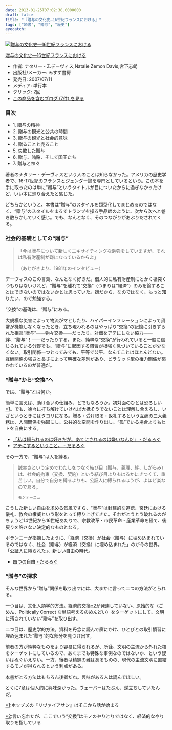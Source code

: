 ```yaml
---
date: 2013-01-25T07:02:38.0000000
draft: false
title: "『贈与の文化史―16世紀フランスにおける』"
tags: ["読書", "贈与", "歴史"]
eyecatch: 
---
```

<p><div class="hatena-asin-detail"><a href="http://www.amazon.co.jp/exec/obidos/ASIN/4622073072/bestylesnet-22/"><img src="https://images-fe.ssl-images-amazon.com/images/I/41K8qFDkROL._SL160_.jpg" class="hatena-asin-detail-image" alt="贈与の文化史―16世紀フランスにおける" title="贈与の文化史―16世紀フランスにおける"></a><div class="hatena-asin-detail-info"><p class="hatena-asin-detail-title"><a href="http://www.amazon.co.jp/exec/obidos/ASIN/4622073072/bestylesnet-22/">贈与の文化史―16世紀フランスにおける</a></p><ul><li><span class="hatena-asin-detail-label">作者:</span> ナタリー・Z.デーヴィス,Natalie Zemon Davis,宮下志朗</li><li><span class="hatena-asin-detail-label">出版社/メーカー:</span> みすず書房</li><li><span class="hatena-asin-detail-label">発売日:</span> 2007/07/11</li><li><span class="hatena-asin-detail-label">メディア:</span> 単行本</li><li> <span class="hatena-asin-detail-label">クリック</span>: 2回</li><li><a href="http://d.hatena.ne.jp/asin/4622073072/bestylesnet-22" target="_blank">この商品を含むブログ (7件) を見る</a></li></ul></div><div class="hatena-asin-detail-foot"></div></div></p>

<div class="section">
<h3>目次</h3>

<ul>
<li>1. 贈与の精神</li>
<li>2. 贈与の観光と公共の時間</li>
<li>3. 贈与の観光と社会的意味</li>
<li>4. 贈ることと売ること</li>
<li>5. 失敗した贈与</li>
<li>6. 贈与、賄賂、そして国王たち</li>
<li>7. 贈与と神々</li>
</ul><p>著者のナタリー・デーヴィスという人のことは知らなかった。アメリカの歴史学者で、16-17世紀のフランスとジェンダー論を専門としているという。この本を手に取ったのは単に“贈与”というタイトルが目についたからに過ぎなかったけど、いい本に巡り合えたと感じた。</p><p>どちらかというと、本書は“贈与”のスタイルを類型化してまとめるのではなく、“贈与”のスタイルをまるでトランプを操る手品師のように、次から次へと巻き散らかしていく感じ。でも、なんとなく、そのつながりがあぶりだされてくる。</p>

</div>
<div class="section">
<h3>社会的基礎としての“贈与”</h3>

<blockquote>
<p>「今は贈与について新しくエキサイティングな勉強をしていますが、それは私有財産制が嫌になっているからよ」</p><p>（あとがきより、1981年のインタビュー）</p>

</blockquote>
<p>デーヴィスのこの言葉、なんとなく好きだ。個人的に私有財産制にとかく楯突くつもりはないけれど、“贈与”を離れて“交換”（つまりは“経済”）のみを論ずることはできないのではないかとは思っていた。嫌だから、なのではなく、もっと知りたい、ので勉強する。</p><p>“交換”の基礎は、“贈与”にある。</p><p>大規模な災害によって物流がマヒしたり、ハイパーインフレーションによって貨幣が機能しなくなったとき、立ち現われるのはやっぱり“交換”の記憶に引きずられた相互“贈与”――物々交換――だったり、対価をアテにしない協力――絆、“贈与”！――だったりする。また、純粋な“交換”が行われていると一般に信じられている分野でも、“贈与”に起因する慣習が根強く息づいていることが少なくない。取引関係一つとってみても、平等で公平、なんてことはほとんどない。互酬関係の強さと長さによって明確な差別があり、ピラミッド型の権力関係が築かれているのが普通だ。</p>

</div>
<div class="section">
<h3>“贈与”から“交換”へ</h3>
<p>では、“贈与”とは何か。</p><p>簡単に言えば、助け合いの仕組み、とでもなろうか。初対面のひとは恐ろしい<a href="#f-c3e9dd47" name="fn-c3e9dd47" title="ホッブズの『リヴァイアサン』はそこから話が始まる">*1</a>。でも、徐々に打ち解けていければ大抵そうでないことは理解し合えるし、いざというときにはタヨリになる。贈る・受け取る・返礼するという互酬の三大義務は、人間関係を強固にし、公共的な空間を作り出し、“孤”でいる場合よりもヒトを自由にする。</p>

<ul>
<li><a href="https://blog.daruyanagi.jp/entry/2012/05/18/102103">&#x300C;&#x79C1;&#x306F;&#x983C;&#x3089;&#x308C;&#x308B;&#x306E;&#x306F;&#x597D;&#x304D;&#x3060;&#x304C;&#x3001;&#x3042;&#x3066;&#x306B;&#x3055;&#x308C;&#x308B;&#x306E;&#x306F;&#x5ACC;&#x3044;&#x306A;&#x3093;&#x3060;&#x300D; - &#x3060;&#x308B;&#x308D;&#x3050;</a></li>
<li><a href="https://blog.daruyanagi.jp/entry/2012/06/03/155144">&#x30A2;&#x30C6;&#x306B;&#x3059;&#x308B;&#x3068;&#x3044;&#x3046;&#x3053;&#x3068;&#x3002; - &#x3060;&#x308B;&#x308D;&#x3050;</a></li>
</ul><p>その一方で、“贈与”は人を縛る。</p>

<blockquote>
<p>誠実さという定めでわたしをつなぐ結び目（贈与、義理、絆、しがらみ）は、社会的拘束（交換、契約）という結び目よりもはるかにきつくて、重苦しい。自分で自分を縛るよりも、公証人に縛られるほうが、よほど楽なのである。</p><p><small>モンテーニュ</small></p>

</blockquote>
<p>こうした新しい自由を求める気風ですら、“贈与”は封建的な道徳、宮廷における儀礼、教会の権威という形をとって縛り上げてきた。それがとうとう破れるのがちょうど14世紀から16世紀あたりで、宗教改革・市民革命・産業革命を経て、後戻りを許さない決定的なものとなる。</p><p>ポランニーが指摘したように、「経済（交換）が社会（贈与）に埋め込まれているのではなく、社会（贈与）が経済（交換）に埋め込まれた」のが今の世界。「公証人に縛られた」、新しい自由の時代。</p>

<ul>
<li><a href="https://blog.daruyanagi.jp/entry/2012/06/16/152148">&#x56DB;&#x3064;&#x306E;&#x81EA;&#x7531; - &#x3060;&#x308B;&#x308D;&#x3050;</a></li>
</ul>
</div>
<div class="section">
<h3>“贈与”の探求</h3>
<p>そんな世界から“贈与”関係を取り出すには、大まかに言って二つの方法がとられる。</p><p>一つ目は、文化人類学的方法。経済的交換<a href="#f-adf964de" name="fn-adf964de" title="言い忘れたが、ここでいう“交換”はモノのやりとりではなく、経済的なやり取りを指している">*2</a>が発達していない、原始的な（ごめん、Politically Correct な単語考えるのめんどい）をターゲットにして、文明に汚されていない“贈与”を取り出す。</p><p>二つ目は、歴史学的方法。資料を丹念に読んで篩にかけ、ひとびとの取引慣習に埋め込まれた“贈与”的な部分を見つけ出す。</p><p>前者の方が純粋なものをより容易に得られるが、所詮、文明の主流から外れた枝をターゲットにしているので、あくまでも特殊な事例なのではないか、という疑いはぬぐいえない。一方、後者は精錬の難はあるものの、現代の主流文明に直結するモノが得られるという利点がある。</p><p>本書がとる方法はもちろん後者だね。興味がある人は読んでほしい。</p><p>とくに7章は個人的に興味深かった。ヴェーバーはたぶん、逆立ちしていたんだ。</p>

</div><div class="footnote">
<p class="footnote"><a href="#fn-c3e9dd47" name="f-c3e9dd47" class="footnote-number">*1</a><span class="footnote-delimiter">:</span><span class="footnote-text">ホッブズの『リヴァイアサン』はそこから話が始まる</span></p>
<p class="footnote"><a href="#fn-adf964de" name="f-adf964de" class="footnote-number">*2</a><span class="footnote-delimiter">:</span><span class="footnote-text">言い忘れたが、ここでいう“交換”はモノのやりとりではなく、経済的なやり取りを指している</span></p>
</div>